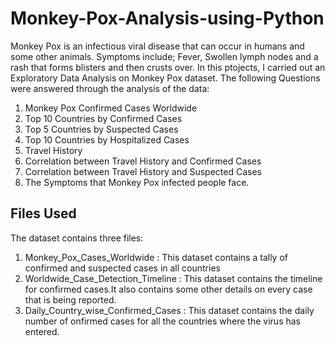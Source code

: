 # Monkey-Pox-Analysis-using-Python
Monkey Pox is an infectious viral disease that can occur in humans and some other animals. Symptoms include; Fever, Swollen lymph nodes and a rash that forms blisters and then crusts over. 
In this ptojects, I carried out an Exploratory Data Analysis on Monkey Pox dataset. The following Questions were answered through the analysis of the data:
1. Monkey Pox Confirmed Cases Worldwide
2. Top 10 Countries by Confirmed Cases 
3. Top 5 Countries by Suspected Cases 
4. Top 10 Countries by Hospitalized Cases 
5. Travel History 
6. Correlation between Travel History and Confirmed Cases 
7. Correlation between Travel History and Suspected Cases 
8. The Symptoms that Monkey Pox infected people face.
## Files Used
The dataset contains three files:
1. Monkey_Pox_Cases_Worldwide : This dataset contains a tally of confirmed and suspected cases in all countries
2. Worldwide_Case_Detection_Timeline : This dataset contains the timeline for confirmed cases.It also contains some other details on every case that is being reported.
3. Daily_Country_wise_Confirmed_Cases : This dataset contains the daily number of onfirmed cases for all the countries where the virus has entered.
